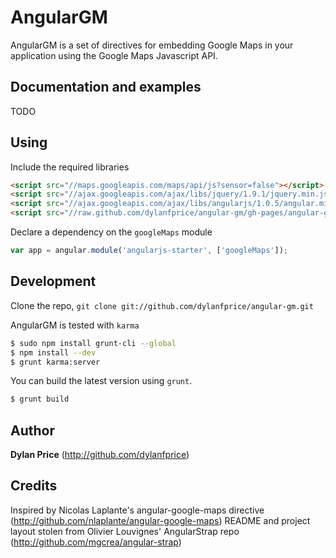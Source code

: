 # AngularGM

AngularGM is a set of directives for embedding Google Maps in your application using the Google Maps Javascript API.


## Documentation and examples

TODO


## Using

Include the required libraries

``` html
<script src="//maps.googleapis.com/maps/api/js?sensor=false"></script>
<script src="//ajax.googleapis.com/ajax/libs/jquery/1.9.1/jquery.min.js"></script>
<script src="//ajax.googleapis.com/ajax/libs/angularjs/1.0.5/angular.min.js"></script>
<script src="//raw.github.com/dylanfprice/angular-gm/gh-pages/angular-gm.min.js"></script>
```

Declare a dependency on the `googleMaps` module

``` javascript
var app = angular.module('angularjs-starter', ['googleMaps']);
```

## Development

Clone the repo, `git clone git://github.com/dylanfprice/angular-gm.git`

AngularGM is tested with `karma`

``` bash
$ sudo npm install grunt-cli --global
$ npm install --dev
$ grunt karma:server
```

You can build the latest version using `grunt`.

```bash
$ grunt build
```


## Author

**Dylan Price** (http://github.com/dylanfprice)


## Credits

Inspired by Nicolas Laplante's angular-google-maps directive (http://github.com/nlaplante/angular-google-maps)
README and project layout stolen from Olivier Louvignes' AngularStrap repo (http://github.com/mgcrea/angular-strap)
  

